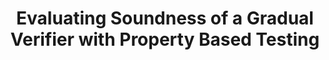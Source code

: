 ---
title: "Evaluating Soundness of a Gradual Verifier with Property Based Testing"
authors: Jan-Paul Ramos-Dávila
type: Extended abstract
category: competition
conf: POPL SRC
in: "ACM SIGPLAN Symposium on Principles of Programming Languages"
year: 2023
month: January
dates: 15—21
video_link: https://www.youtube.com/watch?v=sIIwmw0z2Yg
---